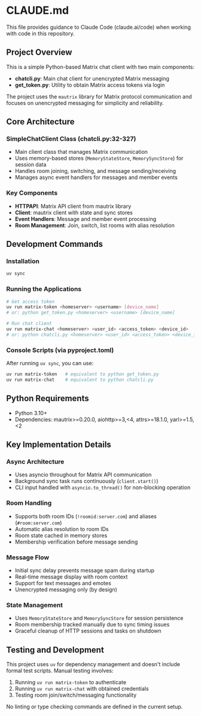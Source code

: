 # CLAUDE.md

This file provides guidance to Claude Code (claude.ai/code) when working with code in this repository.

## Project Overview

This is a simple Python-based Matrix chat client with two main components:
- **chatcli.py**: Main chat client for unencrypted Matrix messaging
- **get_token.py**: Utility to obtain Matrix access tokens via login

The project uses the `mautrix` library for Matrix protocol communication and focuses on unencrypted messaging for simplicity and reliability.

## Core Architecture

### SimpleChatClient Class (chatcli.py:32-327)
- Main client class that manages Matrix communication
- Uses memory-based stores (`MemoryStateStore`, `MemorySyncStore`) for session data
- Handles room joining, switching, and message sending/receiving
- Manages async event handlers for messages and member events

### Key Components
- **HTTPAPI**: Matrix API client from mautrix library
- **Client**: mautrix client with state and sync stores
- **Event Handlers**: Message and member event processing
- **Room Management**: Join, switch, list rooms with alias resolution

## Development Commands

### Installation
```bash
uv sync
```

### Running the Applications
```bash
# Get access token
uv run matrix-token <homeserver> <username> [device_name]
# or: python get_token.py <homeserver> <username> [device_name]

# Run chat client
uv run matrix-chat <homeserver> <user_id> <access_token> <device_id>
# or: python chatcli.py <homeserver> <user_id> <access_token> <device_id>
```

### Console Scripts (via pyproject.toml)
After running `uv sync`, you can use:
```bash
uv run matrix-token   # equivalent to python get_token.py
uv run matrix-chat    # equivalent to python chatcli.py
```

## Python Requirements
- Python 3.10+
- Dependencies: mautrix>=0.20.0, aiohttp>=3,<4, attrs>=18.1.0, yarl>=1.5,<2

## Key Implementation Details

### Async Architecture
- Uses asyncio throughout for Matrix API communication
- Background sync task runs continuously (`client.start()`)
- CLI input handled with `asyncio.to_thread()` for non-blocking operation

### Room Handling
- Supports both room IDs (`!roomid:server.com`) and aliases (`#room:server.com`)
- Automatic alias resolution to room IDs
- Room state cached in memory stores
- Membership verification before message sending

### Message Flow
- Initial sync delay prevents message spam during startup
- Real-time message display with room context
- Support for text messages and emotes
- Unencrypted messaging only (by design)

### State Management
- Uses `MemoryStateStore` and `MemorySyncStore` for session persistence
- Room membership tracked manually due to sync timing issues
- Graceful cleanup of HTTP sessions and tasks on shutdown

## Testing and Development

This project uses `uv` for dependency management and doesn't include formal test scripts. Manual testing involves:
1. Running `uv run matrix-token` to authenticate
2. Running `uv run matrix-chat` with obtained credentials  
3. Testing room join/switch/messaging functionality

No linting or type checking commands are defined in the current setup.